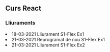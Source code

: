 <!DOCTYPE html>
<html>

<head>
  <h2>Curs React</h2>
</head>

<body>
<h3>Lliuraments</h3>
</body>
<ul></ul>
<li>18-03-2021  Lliurament S1-Flex Ex1</li>
<li>21-03-2021  Reprogramat de nou S1-Flex Ex1</li>
<li>21-03-2021  Lliurament S1-Flex Ex2</li>
</html>